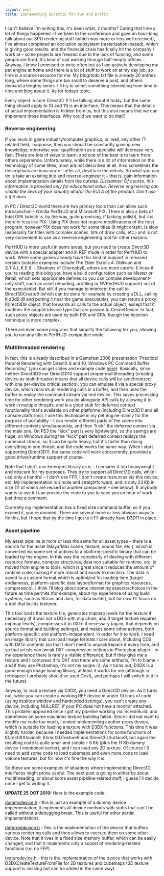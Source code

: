 ```yaml
---
layout: post
title: Implementing Direct3D for fun and profit
---
```


I can't believe I'm writing this, it's been what, 2 months? During that time a lot of things happened – I've been to the conference and gave an hour-long talk about our SPU rendering stuff (which was more or less well received), I've almost completed an occlusion subsystem (rasterization-based), which is giving good results; and the financial crisis has finally hit the company I work at – some projects are freezed due to the lack of funding, and some people are fired. It's kind of sad walking through half-empty offices... Anyway, I know I promised to write often but as I am actively developing my pet engine at home and there is a lot of stuff to work on at my day job, so time is a scarce resource for me. My blog/todo.txt file is already 20 entries long, where some things are too small to deserve a post, and others demand a lengthy series. I'll try to select something interesting from time to time and blog about it. As for todays topic,

Every object in core Direct3D (I'll be talking about 9 today, but the same thing should apply to 10 and 11) is an interface. This means that the details of actual implementation is hidden from us, but this also means that we can implement those interfaces. Why could we want to do that?

### Reverse engineering

If you work in game industry/computer graphics, or, well, any other IT-related field, I suppose, then you should be constantly gaining new knowledge; otherwise your qualification as a specialist will decrease very fast. There are lots of ways to learn, and one of the best is to learn from others experience. Unfortunately, while there is a lot of information on the technology of some titles, most are not described at all. Also sometimes the descriptions are inaccurate – after all, devil is in the details. So what you can do is take an existing title and reverse-engineer it – that is, gain information about implementation details from the outside. _Disclaimer: Of course, this information is provided only for educational value. Reverse engineering can violate the laws of your country and/or the EULA of the product. Don't use it if it does._

In PC / Direct3D world there are two primary tools than can allow such introspection – NVidia PerfHUD and Microsoft PIX. There is also a beta of Intel GPA (which is, by the way, quite promising, if lacking polish), but it is more or less like PIX. Using PIX does not require modifications of the host program, however PIX does not work for some titles (it might crash), is slow (especially for titles with complex scenes, lots of draw calls, etc.) and is not very convenient to use as a reverse engineering tool for other reasons.

PerfHUD is more useful in some areas, but you need to create Direct3D device with a special adapter and in REF mode in order for PerfHUD to work. While some games already have this kind of support in released version (notable examples include The Elder Scrolls 4: Oblivion and S.T.A.L.K.E.R. - Shadows of Chernobyl), others are more careful (I hope if you're reading this blog you have a build configuration such as Master or Retail, which sets appropriate defines so you can compile development-only stuff, such as asset reloading, profiling or NVPerfHUD support) out of the executable). But still if you manage to intercept the call to Direct3DCreate9 (which can be done for example by creating a DLL, calling it d3d9.dll and putting it near the game executable), you can return a proxy IDirect3D9 object, that forwards all calls to the actual object, except that it modifies the adapter/device type that are passed to CreateDevice. In fact, such proxy objects are used by both PIX and GPA, though the injection technique is more complex.

There are even some programs that simplify the following for you, allowing you to run any title in PerfHUD-compatible mode.

### Multithreaded rendering

In fact, this is already described in a Gamefest 2008 presentation “Practical Parallel Rendering with DirectX 9 and 10, Windows PC Command Buffer Recording” (you can get slides and example code [here](http://www.emergent.net/GameFest2008)). Basically, since neither Direct3D9 nor Direct3D10 support proper multithreading (creating device as multithreaded means that all device calls will be synchronized with one per-device critical section), you can emulate it via a special proxy device, which records all rendering calls in a buffer, and then uses the buffer to replay the command stream via real device. This saves processing time for other rendering work you do alongside API calls by allowing it to work in multiple threads, and is a good stub for deferred context functionality that's available on other platforms (including Direct3D11 and all console platforms). I use this technique in my pet engine mainly for the purpose of portability – I can render different parts of the scene into different contexts simultaneously, and then “kick” the deferred context via the main one. On PS3 the “kick” part is very lightweight, so the savings are huge; on Windows during the “kick” part deferred context replays the command stream, so it can be quite heavy, but it's faster than doing everything in one thread, and the code works the same way. When I start supporting Direct3D11, the same code will work concurrently, provided a good driver/runtime support of course.

Note that I don't use Emergent library as is – I consider it too heavyweight and obscure for my purposes. They try to support all Direct3D calls, while I use only a handful – I don't use FFP, I don't create resources via this device, etc. My implementation is simple and straightforward, and is only 23 Kb in size (11 of which are reused in another component – see below). If anybody wants to use it I can provide the code to you to save you an hour of work – just drop a comment.

Currently my implementation has a fixed size command buffer, so if you exceed it, you're doomed. There are several more or less obvious ways to fix this, but I hope that by the time I get to it I'll already have D3D11 in place.

### Asset pipeline

My asset pipeline is more or less the same for all asset types – there is a source for the asset (Maya/Max scene, texture, sound file, etc.), which is converted via some set of actions to a platform-specific binary that can be loaded by the engine. In this way the complexity of dealing with different resource formats, complex structures, data non suitable for runtime, etc. is moved from engine to tools, which is great since it reduces the amount of runtime code, making it more robust and easier to maintain. The data is saved to a custom format which is optimized for loading time (target endianness, platform-specific data layout/format for graphics resources, compression). I think I'll blog about some interesting aspects/choices in the future as time permits (for example, about my experience of using build systems, such as SCons and Jam, for data builds), but for now I'll focus on a tool that builds textures.

This tool loads the texture file, generates mipmap levels for the texture if necessary (if it was not a DDS with mip chain, and if target texture requires mipmap levels), compresses it to DXTn if necessary (again, that depends on source format and building settings), and makes some other actions, both platform-specific and platform-independent. In order for it to work, I need an image library that can load image formats I care about, including DDS with DXTn contents (so that I don't need to unpack/repack it every time, and so that artists can tweak DXT compression settings in Photoshop plugin – in my experience there is rarely a visible difference, but if they give me a texture and I compress it to DXT and there are some artifacts, I'm to blame – and if they use Photoshop, it's not my scope :)). As it turns out, D3DX is a good enough image loading library, at least it works for me (although in retrospect I probably should've used DevIL, and perhaps I will switch to it in the future).

Anyway, to load a texture via D3DX, you need a Direct3D device. As it turns out, while you can create a working REF device in under 10 lines of code (using desktop window and hardcoded settings), you can't create any device, including NULLREF, if your PC does not have a monitor attached. This problem appeared once I got my pipeline working via IncrediBuild, and sometimes on some machines texture building failed. Since I did not want to modify my code too much, I ended implementing another proxy device, which is suitable for loading a texture with D3DX functions. This time it was slightly harder, because I needed implementations for some functions of IDirect3DDevice9, IDirect3DTexture9 and IDirect3DSurface9, but again the resulting code is quite small and simple – 6 Kb (plus the 11 Kb dummy device I mentioned earlier), and I can load any 2D texture. Of course I'll need to add some code to load cubemaps and even more code to load volume textures, but for now it's fine the way it is.

So these are some examples of situations where implementing Direct3D interfaces might prove useful. The next post is going to either be about multithreading, or about some asset pipeline-related stuff, I guess I'll decide once I get to writing it.

**UPDATE 25 OCT 2010:** Here is the example code:

[dummydevice.h](http://www.everfall.com/paste/id.php?rcctrznweaqt) - this is just an example of a dummy device implementation; it implements all device methods with stubs that can't be called without a debugging break. This is useful for other partial implementations.

[deferreddevice.h](http://www.everfall.com/paste/id.php?mtbg7y0yams3) - this is the implementation of the device that buffers various rendering calls and then allows to execute them on some other device. Note that it lives in a fixed size memory buffer, which can be easily changed, and that it implements only a subset of rendering-related functions (i.e. no FFP).

[texturedevice.h](http://www.everfall.com/paste/id.php?aprffo3gzi7o) - this is the implementation of the device that works with D3DXCreateTextureFromFile for 2D textures and cubemaps (3D texture support is missing but can be added in the same way).
